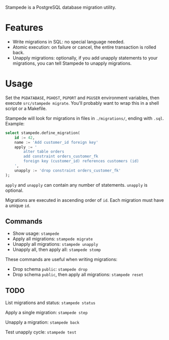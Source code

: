 Stampede is a PostgreSQL database migration utility.

Features
========

* Write migrations in SQL: no special language needed.
* Atomic execution: on failure or cancel, the entire transaction is rolled back.
* Unapply migrations: optionally, if you add unapply statements to your migrations, you can tell Stampede to unapply migrations.

Usage
=====

Set the `PGDATABASE`, `PGHOST`, `PGPORT` and `PGUSER` environment variables, then execute `src/stampede migrate`. You'll probably want to wrap this in a shell script or a Makefile.

Stampede will look for migrations in files in `./migrations/`, ending with `.sql`. Example:

```sql
select stampede.define_migration(
    id := 42,
    name := 'Add customer_id foreign key'
    apply := '
        alter table orders
        add constraint orders_customer_fk
        foreign key (customer_id) references customers (id)
    ',
    unapply := 'drop constraint orders_customer_fk'
);
```

`apply` and `unapply` can contain any number of statements. `unapply` is optional.

Migrations are executed in ascending order of `id`. Each migration must have a unique `id`.

Commands
--------

* Show usage: `stampede`
* Apply all migrations: `stampede migrate`
* Unapply all migrations: `stampede unapply`
* Unapply all, then apply all: `stampede stomp`

These commands are useful when writing migrations:

* Drop schema `public`: `stampede drop`
* Drop schema `public`, then apply all migrations: `stampede reset`

TODO
----

List migrations and status: `stampede status`

Apply a single migration: `stampede step`

Unapply a migration: `stampede back`

Test unapply cycle: `stampede test`
